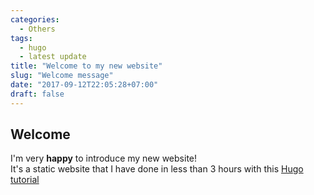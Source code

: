```yaml
---
categories:
  - Others
tags:
  - hugo
  - latest update
title: "Welcome to my new website"
slug: "Welcome message"
date: "2017-09-12T22:05:28+07:00"
draft: false
---
```

## Welcome

I'm very __happy__ to introduce my new website!  
It's a static website that I have done in less than 3 hours with this [Hugo tutorial](https://fillmem.com/post/self-hosted-fast-secured-and-free-static-site/)


